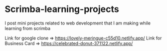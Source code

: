 # Scrimba-learning-projects
I post mini projects related to web development that I am making while learning from scrimba

Link for google clone => https://lovely-meringue-c55d10.netlify.app/
Link for Business Card => https://celebrated-donut-371122.netlify.app/

